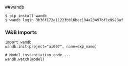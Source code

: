 ##wandb
```
$ pip install wandb
$ wandb login 3b36f172a11223b016bec194a20497bf1c0928af
```
### W&B Imports
```
import wandb
wandb.init(project="ai607", name=exp_name)

# Model instantiation code ...
wandb.watch(model)
```

